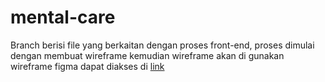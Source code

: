 # mental-care

Branch berisi file yang berkaitan dengan proses front-end, proses dimulai dengan membuat wireframe kemudian wireframe akan di gunakan 
 wireframe figma dapat diakses di [link](https://www.figma.com/file/qlvEJALjXDxm3muCfyHlM8/chatbot?node-id=0%3A1)
